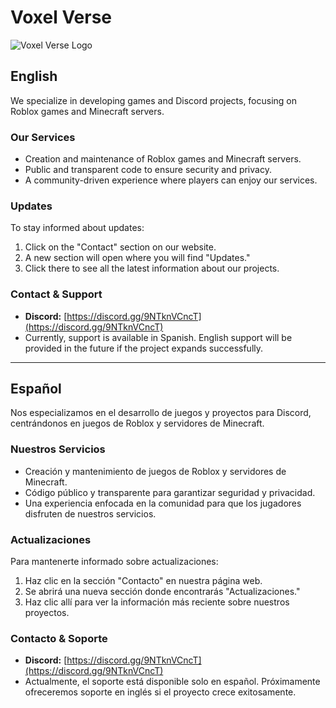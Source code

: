 # Voxel Verse

![Voxel Verse Logo](https://media.discordapp.net/attachments/1238308863476891709/1331466157269454858/Captura_de_pantalla_2024-12-21_134449.png?ex=67acbebd&is=67ab6d3d&hm=eb31fd7b6030bc05142966d0b2cbbf4e8c78a2d85a250346e731487abca1832f&=)

## English

We specialize in developing games and Discord projects, focusing on Roblox games and Minecraft servers.

### Our Services
- Creation and maintenance of Roblox games and Minecraft servers.
- Public and transparent code to ensure security and privacy.
- A community-driven experience where players can enjoy our services.

### Updates
To stay informed about updates:
1. Click on the "Contact" section on our website.
2. A new section will open where you will find "Updates."
3. Click there to see all the latest information about our projects.

### Contact & Support
- **Discord:** [https://discord.gg/9NTknVCncT](https://discord.gg/9NTknVCncT)
- Currently, support is available in Spanish. English support will be provided in the future if the project expands successfully.

---

## Español

Nos especializamos en el desarrollo de juegos y proyectos para Discord, centrándonos en juegos de Roblox y servidores de Minecraft.

### Nuestros Servicios
- Creación y mantenimiento de juegos de Roblox y servidores de Minecraft.
- Código público y transparente para garantizar seguridad y privacidad.
- Una experiencia enfocada en la comunidad para que los jugadores disfruten de nuestros servicios.

### Actualizaciones
Para mantenerte informado sobre actualizaciones:
1. Haz clic en la sección "Contacto" en nuestra página web.
2. Se abrirá una nueva sección donde encontrarás "Actualizaciones."
3. Haz clic allí para ver la información más reciente sobre nuestros proyectos.

### Contacto & Soporte
- **Discord:** [https://discord.gg/9NTknVCncT](https://discord.gg/9NTknVCncT)
- Actualmente, el soporte está disponible solo en español. Próximamente ofreceremos soporte en inglés si el proyecto crece exitosamente.

